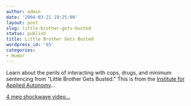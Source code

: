 ```yaml
---
author: admin
date: '2004-03-21 19:25:00'
layout: post
slug: little-brother-gets-busted
status: publish
title: Little Brother Gets Busted
wordpress_id: '65'
categories:
- Humor
---
```

Learn about the perils of interacting with cops, drugs, and minimum sentencing from "Little Brother Gets Busted." This is from the <a href="http://www.appliedautonomy.com/">Institute for Applied Autonomy</a>...

<a href="http://www.zhangzhung.net/lj/busted.dcr">4 meg shockwave video...</a>
